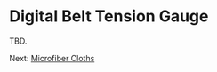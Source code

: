 # Digital Belt Tension Gauge
TBD.

Next: [Microfiber Cloths](https://github.com/500Foods/WelcomeToTroodon/blob/main/docs/level_1/microfiber_cloths.md)
